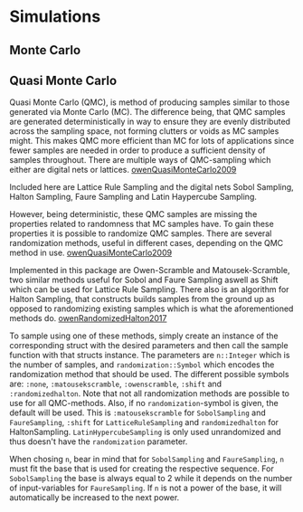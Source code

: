 # Simulations

## Monte Carlo

## Quasi Monte Carlo 
Quasi Monte Carlo (QMC), is method of producing samples similar to those generated via Monte Carlo (MC).
The difference being, that QMC samples are generated deterministically in way to ensure they are evenly distributed across the sampling space, not forming clutters or voids as MC samples might.
This makes QMC more efficient than MC for lots of applications since fewer samples are needed in order to produce a sufficient density of samples throughout. There are multiple ways of QMC-sampling which either are digital nets or lattices. [owenQuasiMonteCarlo2009](@cite)

Included here are Lattice Rule Sampling and the digital nets Sobol Sampling, Halton Sampling, Faure Sampling and Latin Haypercube Sampling.

However, being deterministic, these QMC samples are missing the properties related to randomness that MC samples have.
To gain these properties it is possible to randomize QMC samples.
There are several randomization methods, useful in different cases, depending on the QMC method in use. [owenQuasiMonteCarlo2009](@cite)

Implemented in this package are Owen-Scramble and Matousek-Scramble, two similar methods useful for Sobol and Faure Sampling aswell as Shift which can be used for Lattice Rule Sampling.
There also is an algorithm for Halton Sampling, that constructs builds samples from the ground up as opposed to randomizing existing samples which is what the aforementioned methods do. [owenRandomizedHalton2017](@cite)

To sample using one of these methods, simply create an instance of the corresponding struct with the desired parameters and then call the sample function with that structs instance. The parameters are `n::Integer` which is the number of samples, and `randomization::Symbol` which encodes the randomization method that should be used. The different possible symbols are: `:none`, `:matousekscramble`, `:owenscramble`, `:shift` and `:randomizedhalton`.
Note that not all randomization methods are possible to use for all QMC-methods. 
Also, if no `randomization`-symbol is given, the default will be used. This is `:matousekscramble` for `SobolSampling` and `FaureSampling`, `:shift` for `LatticeRuleSampling` and `randomizedhalton` for HaltonSampling. `LatinHypercubeSampling` is only used unrandomized and thus doesn't have the `randomization` parameter.

When chosing `n`, bear in mind that for `SobolSampling` and `FaureSampling`, `n` must fit the base that is used for creating the respective sequence. For `SobolSampling` the base is always equal to 2 while it depends on the number of input-variables for `FaureSampling`. If `n` is not a power of the base, it will automatically be increased to the next power.